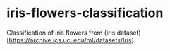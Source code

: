 # iris-flowers-classification
Classification of iris flowers from (iris dataset)[https://archive.ics.uci.edu/ml/datasets/Iris]
